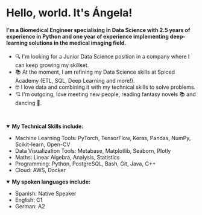 # Hello, world. It's Ángela!

#### I'm a Biomedical Engineer specialising in Data Science with 2.5 years of experience in Python and one year of experience implementing deep-learning solutions in the medical imaging field.

- 🔍 I'm looking for a Junior Data Science position in a company where I can keep growing my skillset.
- 📚 At the moment, I am refining my Data Science skills at Spiced Academy (ETL, SQL, Deep Learning and more!).
- 🤓 I love data and combining it with my technical skills to solve problems.
- 💘 I'm outgoing, love meeting new people, reading fantasy novels 📚 and dancing 🪩.

<p>&nbsp;</p>
<details open>
  <summary><b>My Technical Skills include:</b></summary>
<ul>
  <li>Machine Learning Tools: PyTorch, TensorFlow, Keras, Pandas, NumPy, Scikit-learn, Open-CV </li>
  <li>Data Visualization Tools: Metabase, Matplotlib, Seaborn, Plotly</li>
  <li>Maths: Linear Algebra, Analysis, Statistics</li>
  <li>Programming: Python, PostgreSQL, Bash, Git, Java, C++</li>
  <li>Cloud: AWS, Docker</li>
</ul>
</details>

<details open>
  <summary><b>My spoken languages include:</b></summary>
<ul>
  <li>Spanish: Native Speaker</li>
  <li>English: C1</li>
  <li>German: A2</li>
</ul>
</details>

<!--
**angasan/angasan** is a ✨ _special_ ✨ repository because its `README.md` (this file) appears on your GitHub profile.

Here are some ideas to get you started:

- 🔭 I’m currently working on ...
- 🌱 I’m currently learning ...
- 👯 I’m looking to collaborate on ...
- 🤔 I’m looking for help with ...
- 💬 Ask me about ...
- 📫 How to reach me: ...
- 😄 Pronouns: ...
- ⚡ Fun fact: ...
-->
